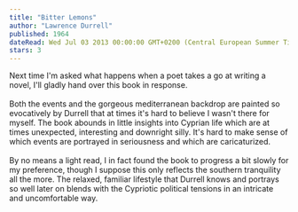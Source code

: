 ```yaml
---
title: "Bitter Lemons"
author: "Lawrence Durrell"
published: 1964
dateRead: Wed Jul 03 2013 00:00:00 GMT+0200 (Central European Summer Time)
stars: 3
---
```

Next time I'm asked what happens when a poet takes a go at writing a novel, I'll gladly hand over this book in response.<br/><br/>Both the events and the gorgeous mediterranean backdrop are painted so evocatively by Durrell that at times it's hard to believe I wasn't there for myself. The book abounds in little insights into Cyprian life which are at times unexpected, interesting and downright silly. It's hard to make sense of which events are portrayed in seriousness and which are caricaturized.<br/><br/>By no means a light read, I in fact found the book to progress a bit slowly for my preference, though I suppose this only reflects the southern tranquility all the more. The relaxed, familiar lifestyle that Durrell knows and portrays so well later on blends with the Cypriotic political tensions in an intricate and uncomfortable way. <br/><br/>
